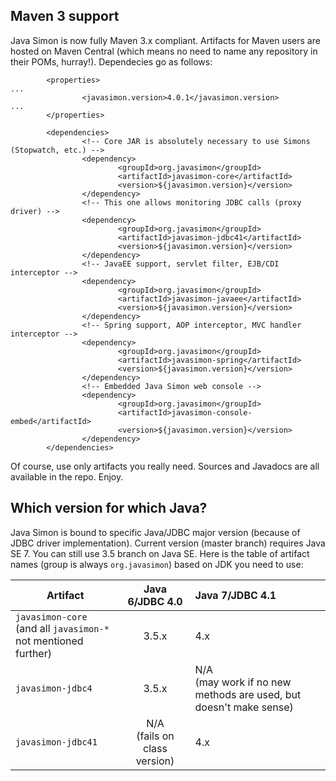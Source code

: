 ## Maven 3 support

Java Simon is now fully Maven 3.x compliant. Artifacts for Maven users are hosted on Maven Central
(which means no need to name any repository in their POMs, hurray!). Dependecies go as follows:
```
        <properties>
...
                <javasimon.version>4.0.1</javasimon.version>
...
        </properties>

        <dependencies>
                <!-- Core JAR is absolutely necessary to use Simons (Stopwatch, etc.) -->
                <dependency>
                        <groupId>org.javasimon</groupId>
                        <artifactId>javasimon-core</artifactId>
                        <version>${javasimon.version}</version>
                </dependency>
                <!-- This one allows monitoring JDBC calls (proxy driver) -->
                <dependency>
                        <groupId>org.javasimon</groupId>
                        <artifactId>javasimon-jdbc41</artifactId>
                        <version>${javasimon.version}</version>
                </dependency>
                <!-- JavaEE support, servlet filter, EJB/CDI interceptor -->
                <dependency>
                        <groupId>org.javasimon</groupId>
                        <artifactId>javasimon-javaee</artifactId>
                        <version>${javasimon.version}</version>
                </dependency>
                <!-- Spring support, AOP interceptor, MVC handler interceptor -->
                <dependency>
                        <groupId>org.javasimon</groupId>
                        <artifactId>javasimon-spring</artifactId>
                        <version>${javasimon.version}</version>
                </dependency>
                <!-- Embedded Java Simon web console -->
                <dependency>
                        <groupId>org.javasimon</groupId>
                        <artifactId>javasimon-console-embed</artifactId>
                        <version>${javasimon.version}</version>
                </dependency>
        </dependencies>
```
Of course, use only artifacts you really need. Sources and Javadocs are all available in the repo. Enjoy.

## Which version for which Java?

Java Simon is bound to specific Java/JDBC major version (because of JDBC driver implementation). Current
version (master branch) requires Java SE 7. You can still use 3.5 branch on Java SE. Here is the table
of artifact names (group is always `org.javasimon`) based on JDK you need to use:

| Artifact | Java 6/JDBC 4.0 | Java 7/JDBC 4.1 |
| ------------- |:-------------:| :-----|
| `javasimon-core`<br>(and all `javasimon-*` not mentioned further) | 3.5.x | 4.x |
| `javasimon-jdbc4` | 3.5.x | N/A<br>(may work if no new methods are used, but doesn't make sense) |
| `javasimon-jdbc41` | N/A<br>(fails on class version) | 4.x |
